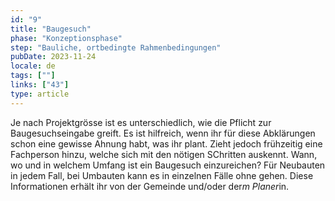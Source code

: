 ```yaml
---
id: "9"
title: "Baugesuch"
phase: "Konzeptionsphase"
step: "Bauliche, ortbedingte Rahmenbedingungen"
pubDate: 2023-11-24
locale: de
tags: [""]
links: ["43"]
type: article
---
```


Je nach Projektgrösse ist es unterschiedlich, wie die Pflicht zur Baugesuchseingabe greift. Es ist hilfreich, wenn ihr für diese Abklärungen schon eine gewisse Ahnung habt, was ihr plant. Zieht jedoch frühzeitig eine Fachperson hinzu, welche sich mit den nötigen SChritten auskennt. Wann, wo und in welchem Umfang ist ein Baugesuch einzureichen? Für Neubauten in jedem Fall, bei Umbauten kann es in einzelnen Fälle ohne gehen. Diese Informationen erhält ihr von der Gemeinde und/oder der*m Planer*in.
